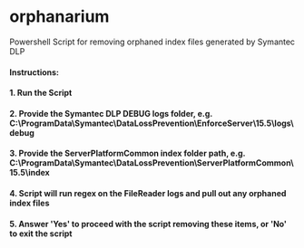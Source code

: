 # orphanarium
Powershell Script for removing orphaned index files generated by Symantec DLP

#### Instructions:
#### 1. Run the Script
#### 2. Provide the Symantec DLP DEBUG logs folder, e.g. C:\ProgramData\Symantec\DataLossPrevention\EnforceServer\15.5\logs\debug
#### 3. Provide the ServerPlatformCommon index folder path, e.g. C:\ProgramData\Symantec\DataLossPrevention\ServerPlatformCommon\15.5\index
#### 4. Script will run regex on the FileReader logs and pull out any orphaned index files
#### 5. Answer 'Yes' to proceed with the script removing these items, or 'No' to exit the script